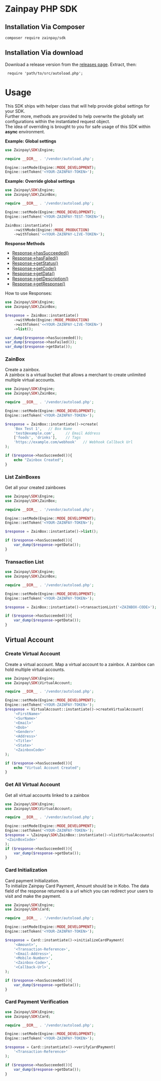 # Zainpay PHP SDK

## Installation Via Composer

```
composer require zainpay/sdk
```

## Installation Via download
Download a release version from the [releases page](https://github.com/zainpay/zainpay-php-sdk). Extract, then:
```
 require 'path/to/src/autoload.php';
```

# Usage

This SDK ships with helper class that will help provide global settings for your SDK.<br/>
Further more, methods are provided to help overwrite the globally set configurations within the instantiated request
object.<br/>
The idea of overriding is brought to you for safe usage of this SDK within **async** environment.

**Example: Global settings**

```php
use Zainpay\SDK\Engine;

require __DIR__ . '/vendor/autoload.php';

Engine::setMode(Engine::MODE_DEVELOPMENT);
Engine::setToken('<YOUR-ZAINPAY-TOKEN>');
```

**Example: Override global settings**

```php
use Zainpay\SDK\Engine;
use Zainpay\SDK\ZainBox;

require __DIR__ . '/vendor/autoload.php';

Engine::setMode(Engine::MODE_DEVELOPMENT);
Engine::setToken('<YOUR-ZAINPAY-TEST-TOKEN>');

ZainBox::instantiate()
    ->withMode(Engine::MODE_PRODUCTION)
    ->withToken('<<YOUR-ZAINPAY-LIVE-TOKEN>');
```

**Response Methods**
* [Response->hasSucceeded()](src/Response.php)
* [Response->hasFailed()](src/Response.php)
* [Response->getStatus()](src/Response.php)
* [Response->getCode()](src/Response.php)
* [Response->getData()](src/Response.php)
* [Response->getDescription()](src/Response.php)
* [Response->getResponse()](src/Response.php)

How to use Responses:
```php
use Zainpay\SDK\Engine;
use Zainpay\SDK\ZainBox;

$response = ZainBox::instantiate()
    ->withMode(Engine::MODE_PRODUCTION)
    ->withToken('<<YOUR-ZAINPAY-LIVE-TOKEN>')
    ->list();

var_dump($response->hasSucceeded());
var_dump($response->hasFailed());
var_dump($response->getData());
```


### ZainBox

Create a zainbox. <br/> 
A zainbox is a virtual bucket that allows a merchant to create unlimited multiple virtual accounts. 

```php
use Zainpay\SDK\Engine;
use Zainpay\SDK\ZainBox;

require __DIR__ . '/vendor/autoload.php';

Engine::setMode(Engine::MODE_DEVELOPMENT);
Engine::setToken('<YOUR-ZAINPAY-TOKEN>');

$response = ZainBox::instantiate()->create(
    'Box Test 1',   // Box Name
    'test@example.com',     // Email Address
    ['foods', 'drinks'],    // Tags
    'https://example.com/webhook'   // Webhook Callback Url
);

if ($response->hasSucceeded()){
    echo "Zainbox Created";
}
```

### List ZainBoxes
Get all your created zainboxes
```php
use Zainpay\SDK\Engine;
use Zainpay\SDK\ZainBox;

require __DIR__ . '/vendor/autoload.php';

Engine::setMode(Engine::MODE_DEVELOPMENT);
Engine::setToken('<YOUR-ZAINPAY-TOKEN>');

$response = ZainBox::instantiate()->list();

if ($response->hasSucceeded()){
    var_dump($response->getData());
}
```


### Transaction List

```php
use Zainpay\SDK\Engine;
use Zainpay\SDK\ZainBox;

require __DIR__ . '/vendor/autoload.php';

Engine::setMode(Engine::MODE_DEVELOPMENT);
Engine::setToken('<YOUR-ZAINPAY-TOKEN>');

$response = ZainBox::instantiate()->transactionList('<ZAINBOX-CODE>');

if ($response->hasSucceeded()){
    var_dump($response->getData());
}
```

## Virtual Account
### Create Virtual Account
Create a virtual account. Map a virtual account to a zainbox. A zainbox can hold multiple virtual accounts.
```php
use Zainpay\SDK\Engine;
use Zainpay\SDK\VirtualAccount;

require __DIR__ . '/vendor/autoload.php';

Engine::setMode(Engine::MODE_DEVELOPMENT);
Engine::setToken('<YOUR-ZAINPAY-TOKEN>');
$response = VirtualAccount::instantiate()->createVirtualAccount(
    '<FirstName>'
    '<SurName>'
    '<Email>'
    '<Dob>'
    '<Gender>'
    '<Address>'
    '<Title>'
    '<State>'
    '<ZainboxCode>'
);

if ($response->hasSucceeded()){
    echo "Virtual Account Created";
}
```
### Get All Virtual Account
Get all virtual accounts linked to a zainbox
```php
use Zainpay\SDK\Engine;
use Zainpay\SDK\VirtualAccount;

require __DIR__ . '/vendor/autoload.php';

Engine::setMode(Engine::MODE_DEVELOPMENT);
Engine::setToken('<YOUR-ZAINPAY-TOKEN>');
$response = \Zainpay\SDK\ZainBox::instantiate()->listVirtualAccounts(
'<ZainBoxCode>'
);
if ($response->hasSucceeded()){
    var_dump($response->getData());
}
```

### Card Initialization
Card payment Initialization. <br/>
To initialize Zainpay Card Payment, Amount should be in Kobo.
The data field of the response returned is a url which you can redirect your users to visit and make the payment.

```php
use Zainpay\SDK\Engine;
use Zainpay\SDK\Card;

require __DIR__ . '/vendor/autoload.php';

Engine::setMode(Engine::MODE_DEVELOPMENT);
Engine::setToken('<YOUR-ZAINPAY-TOKEN>');

$response = Card::instantiate()->initializeCardPayment(
    '<Amount>',
    '<Transaction-Reference>',
    '<Email-Address>',
    '<Mobile-Number>',
    '<Zainbox-Code>',
    '<Callback-Url>',
);

if ($response->hasSucceeded()){
    var_dump($response->getData());
}
```
### Card Payment Verification
```php
use Zainpay\SDK\Engine;
use Zainpay\SDK\Card;

require __DIR__ . '/vendor/autoload.php';

Engine::setMode(Engine::MODE_DEVELOPMENT);
Engine::setToken('<YOUR-ZAINPAY-TOKEN>');

$response = Card::instantiate()->verifyCardPayment(
    '<Transaction-Reference>'
);

if ($response->hasSucceeded()){
    var_dump($response->getData());
}
```